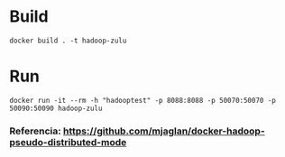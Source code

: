 # Build
```
docker build . -t hadoop-zulu
```

# Run
```
docker run -it --rm -h "hadooptest" -p 8088:8088 -p 50070:50070 -p 50090:50090 hadoop-zulu
```

### Referencia: https://github.com/mjaglan/docker-hadoop-pseudo-distributed-mode
